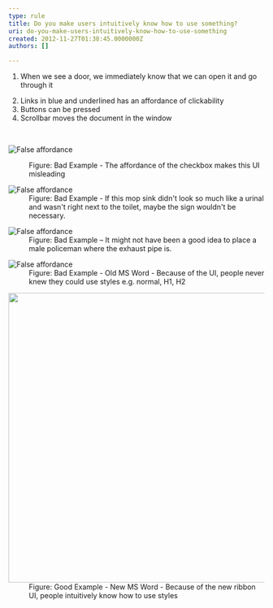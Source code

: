 ```yaml
---
type: rule
title: Do you make users intuitively know how to use something?
uri: do-you-make-users-intuitively-know-how-to-use-something
created: 2012-11-27T01:38:45.0000000Z
authors: []

---
```




<span class='intro'> <ol><li>When we see a door, we immediately know that we can open it and go through it</li>
<li>Links in blue and underlined has an affordance of clickability</li>
<li>Buttons can be pressed</li>
<li>Scrollbar moves the document in the window</li></ol> </span>

​<dl class="badImage"><dt><img src="http&#58;//www.ssw.com.au/ssw/Standards/Rules/Images/Bad-Affordance2.jpg" alt="False affordance" /></dt>
<dd>Figure&#58; Bad Example - The affordance of the checkbox makes this UI misleading</dd></dl>
<dl class="badImage"><dt><img src="http&#58;//www.ssw.com.au/ssw/Standards/Rules/Images/Bad-FalseAffordance.jpg" alt="False affordance" /></dt>
<dd>Figure&#58; Bad Example - If this mop sink didn't look so much like a urinal and wasn't right next to the toilet, maybe the sign wouldn't be necessary.</dd></dl>
<dl class="badImage"><dt><img src="http&#58;//www.ssw.com.au/ssw/Standards/Rules/Images/Bad-Affordance3.jpg" alt="False affordance" /></dt>
<dd>Figure&#58; Bad Example – It might not have been a good idea to place a male policeman where the exhaust pipe is.</dd></dl>
<dl class="badImage"><dt><img src="http&#58;//www.ssw.com.au/ssw/Standards/Rules/Images/Bad-Affordance.jpg" alt="False affordance" /></dt>
<dd>Figure&#58; Bad Example - Old MS Word - Because of the UI, people never knew they could use styles e.g. normal, H1, H2</dd></dl>
<dl class="goodImage"><dt><img width="570px" src="http&#58;//www.ssw.com.au/ssw/Standards/Rules/Images/Good-Affordance.jpg" alt="" /></dt>
<dd>Figure&#58; Good Example - New MS Word - Because of the new ribbon UI, people intuitively know how to use styles</dd></dl>



